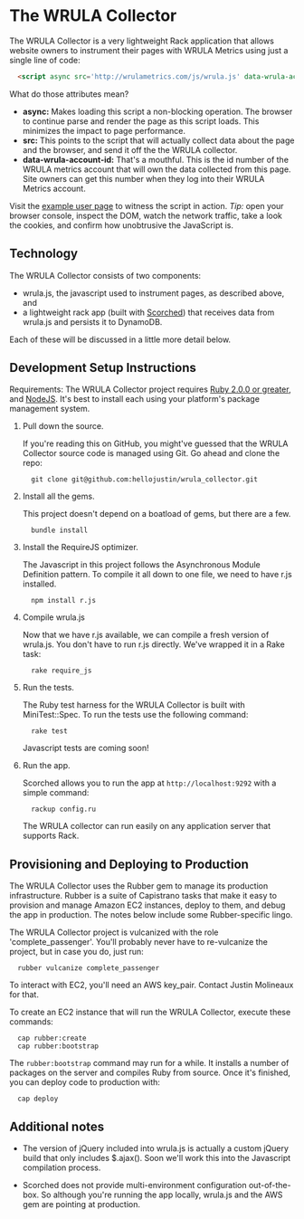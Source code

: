 # The WRULA Collector

The WRULA Collector is a very lightweight Rack application that allows website
owners to instrument their pages with WRULA Metrics using just a single line of
code:

```html
  <script async src='http://wrulametrics.com/js/wrula.js' data-wrula-account-id='8675309'></script>
```

What do those attributes mean?

- **async:** Makes loading this script a non-blocking operation. The browser to 
continue parse and render the page as this script loads. This minimizes the
impact to page performance.
- **src:** This points to the script that will actually collect data about the
page and the browser, and send it off the the WRULA collector.
- **data-wrula-account-id:** That's a mouthful. This is the id number of the
WRULA metrics account that will own the data collected from this page. Site
owners can get this number when they log into their WRULA Metrics account.

Visit the [example user page](http://wrulametrics.com/sample_user_page.html)
to witness the script in action. *Tip:* open your browser console, inspect the DOM,
watch the network traffic, take a look the cookies, and confirm how unobtrusive
the JavaScript is.

## Technology

The WRULA Collector consists of two components:

- wrula.js, the javascript used to instrument pages, as described above, and
- a lightweight rack app (built with [Scorched](http://scorchedrb.com)) that
receives data from wrula.js and persists it to DynamoDB.

Each of these will be discussed in a little more detail below.

## Development Setup Instructions

Requirements: The WRULA Collector project requires 
[Ruby 2.0.0 or greater](https://www.ruby-lang.org/en/downloads/), and
[NodeJS](http://nodejs.org/download/). It's best to install each using your
platform's package management system.

1. Pull down the source.

   If you're reading this on GitHub, you might've guessed that the WRULA
   Collector source code is managed using Git. Go ahead and clone the repo:

   ```Shell
     git clone git@github.com:hellojustin/wrula_collector.git
   ```

2. Install all the gems.

   This project doesn't depend on a boatload of gems, but there are a few. 

   ```Shell
     bundle install
   ```

3. Install the RequireJS optimizer.

   The Javascript in this project follows the Asynchronous Module Definition
   pattern. To compile it all down to one file, we need to have r.js installed.

   ```Shell
     npm install r.js
   ```

4. Compile wrula.js

   Now that we have r.js available, we can compile a fresh version of wrula.js.
   You don't have to run r.js directly. We've wrapped it in a Rake task:

   ```Shell
     rake require_js
   ```

5. Run the tests.
  
   The Ruby test harness for the WRULA Collector is built with MiniTest::Spec.
   To run the tests use the following command:

   ```Shell
     rake test
   ```

   Javascript tests are coming soon!

6. Run the app.

   Scorched allows you to run the app at `http://localhost:9292` with a simple
   command:

   ```Shell
     rackup config.ru
   ```

   The WRULA collector can run easily on any application server that supports Rack.


## Provisioning and Deploying to Production

The WRULA Collector uses the Rubber gem to manage its production infrastructure.
Rubber is a suite of Capistrano tasks that make it easy to provision and manage
Amazon EC2 instances, deploy to them, and debug the app in production. The notes
below include some Rubber-specific lingo.

The WRULA Collector project is vulcanized with the role 'complete_passenger'.
You'll probably never have to re-vulcanize the project, but in case you do, just
run:

```Shell
  rubber vulcanize complete_passenger
```

To interact with EC2, you'll need an AWS key_pair. Contact Justin Molineaux for
that.

To create an EC2 instance that will run the WRULA Collector, execute these
commands:

```Shell
  cap rubber:create
  cap rubber:bootstrap
```

The `rubber:bootstrap` command may run for a while. It installs a number of
packages on the server and compiles Ruby from source. Once it's finished, you can
deploy code to production with:

```Shell
  cap deploy
```


## Additional notes

- The version of jQuery included into wrula.js is actually a custom jQuery build
that only includes $.ajax(). Soon we'll work this into the Javascript compilation
process.

- Scorched does not provide multi-environment configuration out-of-the-box. So 
although you're running the app locally, wrula.js and the AWS gem are pointing at
production.


